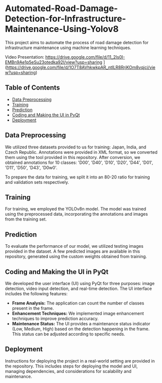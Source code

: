# Automated-Road-Damage-Detection-for-Infrastructure-Maintenance-Using-Yolov8

This project aims to automate the process of road damage detection for infrastructure maintenance using machine learning techniques.

Video Presentation: https://drive.google.com/file/d/11_2Is0I-EMBn9Ae1p5eSu23otedka92I/view?usp=sharing
](https://drive.google.com/file/d/1O7T8AVhkwkpAR_ntILR8RrjKOm8vqjci/view?usp=sharing)
## Table of Contents
- [Data Preprocessing](#data-preprocessing)
- [Training](#training)
- [Prediction](#prediction)
- [Coding and Making the UI in PyQt](#coding-and-making-the-ui-in-pyqt)
- [Deployment](#deployment)

## Data Preprocessing
We utilized three datasets provided to us for training: Japan, India, and Czech Republic. Annotations were provided in XML format, so we converted them using the tool provided in this repository. After conversion, we obtained annotations for 10 classes: 'D00', 'D40', 'D10', 'D20', 'D44', 'D01', 'D11', 'D50', 'D43', 'D0w0'.

To prepare the data for training, we split it into an 80-20 ratio for training and validation sets respectively.

## Training
For training, we employed the YOLOv8n model. The model was trained using the preprocessed data, incorporating the annotations and images from the training set.

## Prediction
To evaluate the performance of our model, we utilized testing images provided in the dataset. A few predicted images are available in this repository, generated using the custom weights obtained from training.

## Coding and Making the UI in PyQt
We developed the user interface (UI) using PyQt for three purposes: image detection, video input detection, and real-time detection. The UI interface includes the following features:
- **Frame Analysis:** The application can count the number of classes present in the frame.
- **Enhancement Techniques:** We implemented image enhancement techniques to improve prediction accuracy.
- **Maintenance Status:** The UI provides a maintenance status indicator (Low, Medium, High) based on the detection happening in the frame. This status can be adjusted according to specific needs.

## Deployment
Instructions for deploying the project in a real-world setting are provided in the repository. This includes steps for deploying the model and UI, managing dependencies, and considerations for scalability and maintenance.

